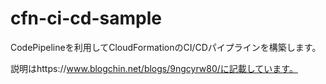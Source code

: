 # cfn-ci-cd-sample

CodePipelineを利用してCloudFormationのCI/CDパイプラインを構築します。

説明はhttps://www.blogchin.net/blogs/9ngcyrw80/に記載しています。
